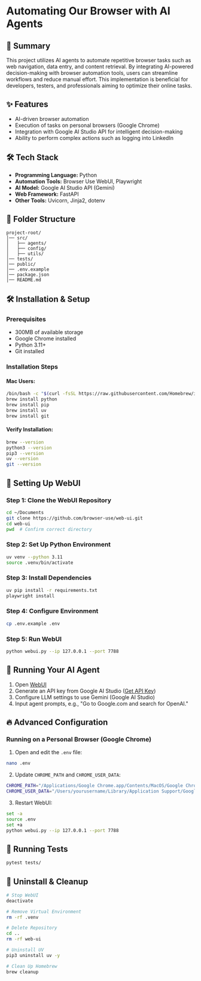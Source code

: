 # Automating Our Browser with AI Agents

## 🚀  Summary
This project utilizes AI agents to automate repetitive browser tasks such as web navigation, data entry, and content retrieval. By integrating AI-powered decision-making with browser automation tools, users can streamline workflows and reduce manual effort. This implementation is beneficial for developers, testers, and professionals aiming to optimize their online tasks.

## ✨ Features
- AI-driven browser automation
- Execution of tasks on personal browsers (Google Chrome)
- Integration with Google AI Studio API for intelligent decision-making
- Ability to perform complex actions such as logging into LinkedIn

## 🛠️ Tech Stack
- **Programming Language:** Python
- **Automation Tools:** Browser Use WebUI, Playwright
- **AI Model:** Google AI Studio API (Gemini)
- **Web Framework:** FastAPI
- **Other Tools:** Uvicorn, Jinja2, dotenv

## 📂 Folder Structure
```
project-root/
│── src/
│   ├── agents/
│   ├── config/
│   ├── utils/
│── tests/
│── public/
│── .env.example
│── package.json
│── README.md
```

## 🛠️ Installation & Setup
### Prerequisites
- 300MB of available storage
- Google Chrome installed
- Python 3.11+
- Git installed

### Installation Steps
#### Mac Users:
```sh
/bin/bash -c "$(curl -fsSL https://raw.githubusercontent.com/Homebrew/install/HEAD/install.sh)"
brew install python
brew install pip
brew install uv
brew install git
```

#### Verify Installation:
```sh
brew --version
python3 --version
pip3 --version
uv --version
git --version
```

## 🚀 Setting Up WebUI
### Step 1: Clone the WebUI Repository
```sh
cd ~/Documents
git clone https://github.com/browser-use/web-ui.git
cd web-ui
pwd  # Confirm correct directory
```

### Step 2: Set Up Python Environment
```sh
uv venv --python 3.11
source .venv/bin/activate
```

### Step 3: Install Dependencies
```sh
uv pip install -r requirements.txt
playwright install
```

### Step 4: Configure Environment
```sh
cp .env.example .env
```

### Step 5: Run WebUI
```sh
python webui.py --ip 127.0.0.1 --port 7788
```

## 🎯 Running Your AI Agent
1. Open [WebUI](http://127.0.0.1:7788)
2. Generate an API key from Google AI Studio ([Get API Key](https://aistudio.google.com/app/apikey))
3. Configure LLM settings to use Gemini (Google AI Studio)
4. Input agent prompts, e.g., "Go to Google.com and search for OpenAI."

## 🔥 Advanced Configuration
### Running on a Personal Browser (Google Chrome)
1. Open and edit the `.env` file:
```sh
nano .env
```
2. Update `CHROME_PATH` and `CHROME_USER_DATA`:
```sh
CHROME_PATH="/Applications/Google Chrome.app/Contents/MacOS/Google Chrome"
CHROME_USER_DATA="/Users/yourusername/Library/Application Support/Google/Chrome"
```
3. Restart WebUI:
```sh
set -a
source .env
set +a
python webui.py --ip 127.0.0.1 --port 7788
```

## 🧪 Running Tests
```sh
pytest tests/
```

## 🔄 Uninstall & Cleanup
```sh
# Stop WebUI
deactivate

# Remove Virtual Environment
rm -rf .venv

# Delete Repository
cd ..
rm -rf web-ui

# Uninstall UV
pip3 uninstall uv -y

# Clean Up Homebrew
brew cleanup
```

